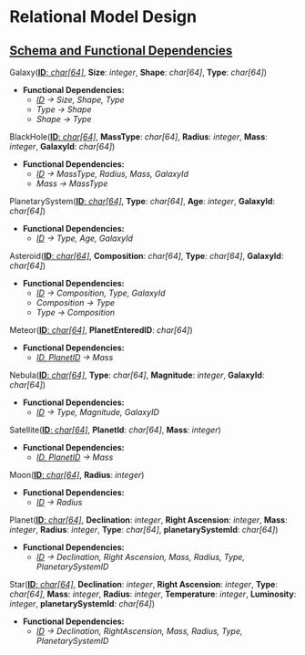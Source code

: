 # Relational Model Design
## <ins>Schema and Functional Dependencies</ins>
Galaxy(<ins>**ID**: *char[64]*</ins>, **Size**: *integer*, **Shape**: *char[64]*, **Type**: *char[64]*)
- **Functional Dependencies:**
  - *<ins>_ID_</ins> -> Size, Shape, Type*
  - *Type -> Shape*
  - *Shape -> Type*

BlackHole(<ins>**ID**: *char[64]*</ins>, **MassType**: *char[64]*, **Radius**: *integer*, **Mass**: *integer*, **GalaxyId**: *char[64]*)
- **Functional Dependencies:**
  - *<ins>_ID_</ins> -> MassType, Radius, Mass, GalaxyId*
  - *Mass -> MassType*

PlanetarySystem(<ins>**ID**: *char[64]*</ins>, **Type**: *char[64]*, **Age**: *integer*, **GalaxyId**: *char[64]*)
- **Functional Dependencies:**
  - *<ins>_ID_</ins> -> Type, Age, GalaxyId*

Asteroid(<ins>**ID**: *char[64]*</ins>, **Composition**: *char[64]*, **Type**: *char[64]*, **GalaxyId**: *char[64]*)
- **Functional Dependencies:**
  - *<ins>_ID_</ins> -> Composition, Type, GalaxyId*
  - *Composition -> Type*
  - *Type -> Composition*

Meteor(<ins>**ID**: *char[64]*</ins>, **PlanetEnteredID**: *char[64]*)
- **Functional Dependencies:**
  - *<ins>_ID_, PlanetID</ins> -> Mass*

Nebula(<ins>**ID**: *char[64]*</ins>, **Type**: *char[64]*, **Magnitude**: *integer*, **GalaxyId**: *char[64]*)
- **Functional Dependencies:**
  - *<ins>_ID_</ins> -> Type, Magnitude, GalaxyID*

Satellite(<ins>**ID**: *char[64]*</ins>, **PlanetId**: *char[64]*, **Mass**: *integer*)
- **Functional Dependencies:**
  - *<ins>_ID_, PlanetID</ins> -> Mass*

Moon(<ins>**ID**: *char[64]*</ins>, **Radius**: *integer*)
- **Functional Dependencies:**
  - *<ins>ID</ins> -> Radius*

Planet(<ins>**ID**: *char[64]*</ins>, **Declination**: *integer*, **Right Ascension**: *integer*, **Mass**: *integer*, **Radius**: *integer*, **Type**: *char[64]*, **planetarySystemId**: *char[64]*)
- **Functional Dependencies:**
  - *<ins>_ID_</ins> -> Declination, Right Ascension, Mass, Radius, Type, PlanetarySystemID*

Star(<ins>**ID**: *char[64]*</ins>, **Declination**: *integer*, **Right Ascension**: *integer*, **Type**: *char[64]*, **Mass**: *integer*, **Radius**: *integer*, **Temperature**: *integer*, **Luminosity**: *integer*, **planetarySystemId**: *char[64]*)
- **Functional Dependencies:**
  - *<ins>_ID_</ins> -> Declination, RightAscension, Mass, Radius, Type, PlanetarySystemID*
